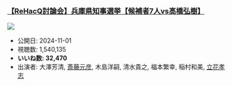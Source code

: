### [【ReHacQ討論会】兵庫県知事選挙【候補者7人vs高橋弘樹】](https://www.youtube.com/watch?v=b-bNBgMhpNM)
[![](https://img.youtube.com/vi/b-bNBgMhpNM/sddefault.jpg)](https://www.youtube.com/watch?v=b-bNBgMhpNM)
-   公開日: 2024-11-01
-   視聴数: 1,540,135
-   **いいね数: 32,470**
-   出演者: 大澤芳清, [斎藤元彦](/rehacq_fan/people/斎藤元彦 "wikilink"), 木島洋嗣, 清水貴之, 福本繁幸, 稲村和美, [立花孝志](/rehacq_fan/people/立花孝志 "wikilink")
